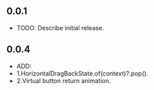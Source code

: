 ## 0.0.1

* TODO: Describe initial release.
## 0.0.4

* ADD:
* 1.HorizontalDragBackState.of(context)?.pop().
* 2.Virtual button return animation.